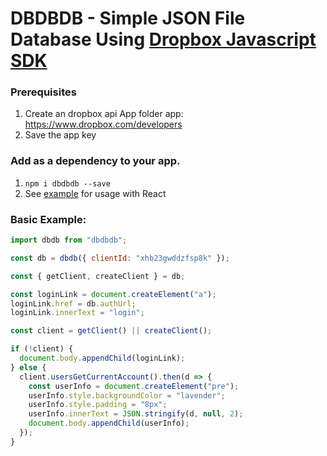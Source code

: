 # DBDBDB - Simple JSON File Database Using [Dropbox Javascript SDK](https://github.com/dropbox/dropbox-sdk-js)

### Prerequisites

1. Create an dropbox api App folder app: https://www.dropbox.com/developers
2. Save the app key

### Add as a dependency to your app.

1. `npm i dbdbdb --save`
2. See [example](https://github.com/jonathanhudak/dbdb/tree/master/src/demo) for usage with React

### Basic Example:

```js
import dbdb from "dbdbdb";

const db = dbdb({ clientId: "xhb23gwddzfsp8k" });

const { getClient, createClient } = db;

const loginLink = document.createElement("a");
loginLink.href = db.authUrl;
loginLink.innerText = "login";

const client = getClient() || createClient();

if (!client) {
  document.body.appendChild(loginLink);
} else {
  client.usersGetCurrentAccount().then(d => {
    const userInfo = document.createElement("pre");
    userInfo.style.backgroundColor = "lavender";
    userInfo.style.padding = "8px";
    userInfo.innerText = JSON.stringify(d, null, 2);
    document.body.appendChild(userInfo);
  });
}
```
